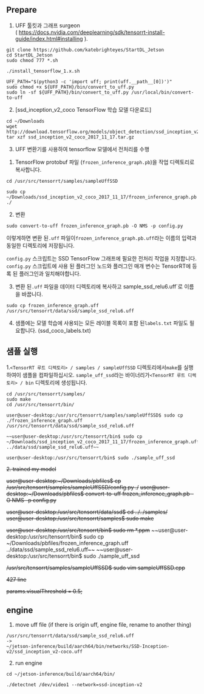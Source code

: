 
## Prepare

1. UFF 툴킷과 그래프 surgeon  
( https://docs.nvidia.com/deeplearning/sdk/tensorrt-install-guide/index.html#installing ).

```
git clone https://github.com/katebrighteyes/StartDL_Jetson   
cd StartDL_Jetson   
sudo chmod 777 *.sh   
```

```
./install_tensorflow_1.x.sh
```
```
UFF_PATH="$(python3 -c 'import uff; print(uff.__path__[0])')"
sudo chmod +x ${UFF_PATH}/bin/convert_to_uff.py
sudo ln -sf ${UFF_PATH}/bin/convert_to_uff.py /usr/local/bin/convert-to-uff
```

2. [ssd_inception_v2_coco TensorFlow 학습 모델 다운로드]

```
cd ~/Downloads
wget http://download.tensorflow.org/models/object_detection/ssd_inception_v2_coco_2017_11_17.tar.gz
tar xzf ssd_inception_v2_coco_2017_11_17.tar.gz
```

3. UFF 변환기를 사용하여 tensorflow 모델에서 전처리를 수행
1) TensorFlow protobuf 파일 (`frozen_inference_graph.pb`)을 작업 디렉토리로 복사합니다.
```
cd /usr/src/tensorrt/samples/sampleUffSSD

sudo cp ~/Downloads/ssd_inception_v2_coco_2017_11_17/frozen_inference_graph.pb ./
```

2) 변환
```
sudo convert-to-uff frozen_inference_graph.pb -O NMS -p config.py
```
이렇게하면 변환 된`.uff` 파일이`frozen_inference_graph.pb.uff`라는 이름의 입력과 동일한 디렉토리에 저장됩니다.

`config.py` 스크립트는 SSD TensorFlow 그래프에 필요한 전처리 작업을 지정합니다. 
`config.py` 스크립트에 사용 된 플러그인 노드와 플러그인 매개 변수는 TensorRT에 등록 된 플러그인과 일치해야합니다.

3) 변환 된`.uff` 파일을 데이터 디렉토리에 복사하고 sample_ssd_relu6.uff`로 이름을 바꿉니다.
```
sudo cp frozen_inference_graph.uff /usr/src/tensorrt/data/ssd/sample_ssd_relu6.uff
```
4) 샘플에는 모델 학습에 사용되는 모든 레이블 목록이 포함 된`labels.txt` 파일도 필요합니다. (ssd_coco_labels.txt)


## 샘플 실행

1.`<TensorRT 루트 디렉토리> / samples / sampleUffSSD` 디렉토리에서`make`를 실행하여이 샘플을 컴파일하십시오. 
`sample_uff_ssd`라는 바이너리가`<TensorRT 루트 디렉토리> / bin` 디렉토리에 생성됩니다.
```
cd /usr/src/tensorrt/samples/
sudo make
cd /usr/src/tensorrt/bin/
```
```
user@user-desktop:/usr/src/tensorrt/samples/sampleUffSSD$ sudo cp ./frozen_inference_graph.uff /usr/src/tensorrt/data/ssd/sample_ssd_relu6.uff

~~user@user-desktop:/usr/src/tensorrt/bin$ sudo cp ~/Downloads/ssd_inception_v2_coco_2017_11_17/frozen_inference_graph.uff ../data/ssd/sample_ssd_relu6.uff~~

user@user-desktop:/usr/src/tensorrt/bin$ sudo ./sample_uff_ssd

```

~~2. trained my model~~

~~user@user-desktop:~/Downloads/pbfiles$ cp /usr/src/tensorrt/samples/sampleUffSSD/config.py ./~~
~~user@user-desktop:~/Downloads/pbfiles$ convert-to-uff frozen_inference_graph.pb -O NMS -p config.py~~


~~user@user-desktop:/usr/src/tensorrt/data/ssd$ cd ../../samples/~~
~~user@user-desktop:/usr/src/tensorrt/samples$ sudo make~~


~~user@user-desktop:/usr/src/tensorrt/bin$ sudo rm *.ppm~~
~~user@user-desktop:/usr/src/tensorrt/bin$ sudo cp ~/Downloads/pbfiles/frozen_inference_graph.uff ../data/ssd/sample_ssd_relu6.uff~~
~~user@user-desktop:/usr/src/tensorrt/bin$ sudo ./sample_uff_ssd


~~/usr/src/tensorrt/samples/sampleUffSSD$ sudo vim sampleUffSSD.cpp~~

~~427 line~~

~~params.visualThreshold = 0.5;~~


## engine
1) move uff file (if there is origin uff, engine file, rename to another thing)
```
/usr/src/tensorrt/data/ssd/sample_ssd_relu6.uff
->
~/jetson-inference/build/aarch64/bin/networks/SSD-Inception-v2/ssd_inception_v2-coco.uff  
```

2) run engine
```
cd ~/jetson-inference/build/aarch64/bin/

./detectnet /dev/video1 --network=ssd-inception-v2
```

